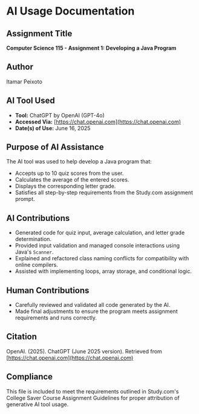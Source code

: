 # AI Usage Documentation

## Assignment Title
**Computer Science 115 - Assignment 1: Developing a Java Program**

## Author
Itamar Peixoto

## AI Tool Used
- **Tool:** ChatGPT by OpenAI (GPT-4o)
- **Accessed Via:** [https://chat.openai.com](https://chat.openai.com)
- **Date(s) of Use:** June 16, 2025

## Purpose of AI Assistance
The AI tool was used to help develop a Java program that:
- Accepts up to 10 quiz scores from the user.
- Calculates the average of the entered scores.
- Displays the corresponding letter grade.
- Satisfies all step-by-step requirements from the Study.com assignment prompt.

## AI Contributions
- Generated code for quiz input, average calculation, and letter grade determination.
- Provided input validation and managed console interactions using Java's `Scanner`.
- Explained and refactored class naming conflicts for compatibility with online compilers.
- Assisted with implementing loops, array storage, and conditional logic.

## Human Contributions
- Carefully reviewed and validated all code generated by the AI.
- Made final adjustments to ensure the program meets assignment requirements and runs correctly.

## Citation
OpenAI. (2025). ChatGPT (June 2025 version). Retrieved from [https://chat.openai.com](https://chat.openai.com)

## Compliance
This file is included to meet the requirements outlined in Study.com's College Saver Course Assignment Guidelines for proper attribution of generative AI tool usage.